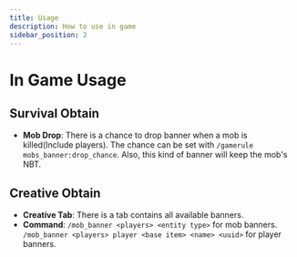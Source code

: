 ```yaml
---
title: Usage
description: How to use in game
sidebar_position: 2
---
```


# In Game Usage

## Survival Obtain

- **Mob Drop**: There is a chance to drop banner when a mob is killed(Include players). The chance can be set with
  `/gamerule mobs_banner:drop_chance`. Also, this kind of banner will keep the mob's NBT.

## Creative Obtain

- **Creative Tab**: There is a tab contains all available banners.
- **Command**: `/mob_banner <players> <entity type>` for mob banners.
  `/mob_banner <players> player <base item> <name> <uuid>` for player banners.